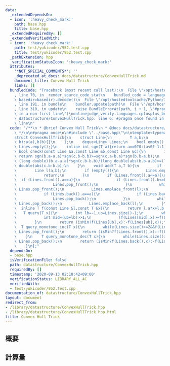 ```yaml
---
data:
  _extendedDependsOn:
  - icon: ':heavy_check_mark:'
    path: base.hpp
    title: base.hpp
  _extendedRequiredBy: []
  _extendedVerifiedWith:
  - icon: ':heavy_check_mark:'
    path: test/yukicoder/952.test.cpp
    title: test/yukicoder/952.test.cpp
  _pathExtension: hpp
  _verificationStatusIcon: ':heavy_check_mark:'
  attributes:
    '*NOT_SPECIAL_COMMENTS*': ''
    _deprecated_at_docs: docs/datastructure/ConvexHullTrick.md
    document_title: Convex Hull Trick
    links: []
  bundledCode: "Traceback (most recent call last):\n  File \"/opt/hostedtoolcache/Python/3.8.5/x64/lib/python3.8/site-packages/onlinejudge_verify/documentation/build.py\"\
    , line 70, in _render_source_code_stat\n    bundled_code = language.bundle(stat.path,\
    \ basedir=basedir).decode()\n  File \"/opt/hostedtoolcache/Python/3.8.5/x64/lib/python3.8/site-packages/onlinejudge_verify/languages/cplusplus.py\"\
    , line 191, in bundle\n    bundler.update(path)\n  File \"/opt/hostedtoolcache/Python/3.8.5/x64/lib/python3.8/site-packages/onlinejudge_verify/languages/cplusplus_bundle.py\"\
    , line 310, in update\n    raise BundleErrorAt(path, i + 1, \"#pragma once found\
    \ in a non-first line\")\nonlinejudge_verify.languages.cplusplus_bundle.BundleErrorAt:\
    \ datastructure/ConvexHullTrick.hpp: line 6: #pragma once found in a non-first\
    \ line\n"
  code: "/**\n * @brief Convex Hull Trick\n * @docs docs/datastructure/ConvexHullTrick.md\n\
    \ */\n\n#pragma once\n\n#include \"../base.hpp\"\n\ntemplate<typename T,bool isMin=true>\n\
    struct ConvexHullTrick{\n    struct Line{\n        T a,b;\n        Line(T a,T\
    \ b):a(a),b(b){}\n    };\n    deque<Line> Lines;\n    bool empty() const {return\
    \ Lines.empty();}\n    inline int sgn(T a){return a==0?0:(a<0?-1:1);}\n    inline\
    \ bool check(const Line &a,const Line &b,const Line &c){\n        if (b.b==a.b||c.b==b.b)\
    \ return sgn(b.a-a.a)*sgn(c.b-b.b)>=sgn(c.a-b.a)*sgn(b.b-a.b);\n        return\
    \ (long double)(b.a-a.a)*sgn(c.b-b.b)/(long double)abs(b.b-a.b)>=(long double)(c.a-b.a)*sgn(b.b-a.b)/(long\
    \ double)abs(c.b-b.b);\n    }\n    void add(T a,T b){\n        if (!isMin) a*=-1,b*=-1;\n\
    \        Line l(a,b);\n        if (empty()){\n            Lines.emplace_back(l);\n\
    \            return;\n        }\n        if (Lines.front().a<=a){\n          \
    \  if (Lines.front().a==a){\n                if (Lines.front().b<=b) return;\n\
    \                Lines.pop_front();\n            }\n            while(Lines.size()>=2&&check(l,Lines.front(),Lines[1]))\
    \ Lines.pop_front();\n            Lines.emplace_front(l);\n        } else {\n\
    \            if (Lines.back().a==a){\n                if (Lines.back().b<=b) return;\n\
    \                Lines.pop_back();\n            }\n            while(Lines.size()>=2&&check(Lines[Lines.size()-2],Lines.back(),l))\
    \ Lines.pop_back();\n            Lines.emplace_back(l);\n        }\n    }\n  \
    \  inline T f(const Line &l,const T &x){\n        return l.a*x+l.b;\n    }\n \
    \   T query(T x){\n        int lb=-1,ub=Lines.size()-1;\n        while(ub-lb>1){\n\
    \            int mid=(ub+lb)>>1;\n            (f(Lines[mid],x)>=f(Lines[mid+1],x)?lb:ub)=mid;\n\
    \        }\n        return (isMin?f(Lines[ub],x):-f(Lines[ub],x));\n    }\n  \
    \  T query_monotone_inc(T x){\n        while(Lines.size()>=2&&f(Lines.front(),x)>=f(Lines[1],x))\
    \ Lines.pop_front();\n        return (isMin?f(Lines.front(),x):-f(Lines.front(),x));\n\
    \    }\n    T query_monotone_dec(T x){\n        while(Lines.size()>=2&&f(Lines.back(),x)>=f(Lines[Lines.size()-2],x))\
    \ Lines.pop_back();\n        return (isMin?f(Lines.back(),x):-f(Lines.back(),x));\n\
    \    }\n};"
  dependsOn:
  - base.hpp
  isVerificationFile: false
  path: datastructure/ConvexHullTrick.hpp
  requiredBy: []
  timestamp: '2020-09-13 02:18:42+09:00'
  verificationStatus: LIBRARY_ALL_AC
  verifiedWith:
  - test/yukicoder/952.test.cpp
documentation_of: datastructure/ConvexHullTrick.hpp
layout: document
redirect_from:
- /library/datastructure/ConvexHullTrick.hpp
- /library/datastructure/ConvexHullTrick.hpp.html
title: Convex Hull Trick
---
```

## 概要

## 計算量